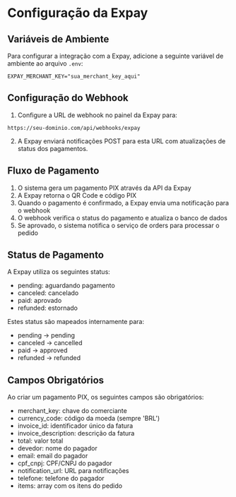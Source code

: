 # Configuração da Expay

## Variáveis de Ambiente

Para configurar a integração com a Expay, adicione a seguinte variável de ambiente ao arquivo `.env`:

```env
EXPAY_MERCHANT_KEY="sua_merchant_key_aqui"
```

## Configuração do Webhook

1. Configure a URL de webhook no painel da Expay para:
```
https://seu-dominio.com/api/webhooks/expay
```

2. A Expay enviará notificações POST para esta URL com atualizações de status dos pagamentos.

## Fluxo de Pagamento

1. O sistema gera um pagamento PIX através da API da Expay
2. A Expay retorna o QR Code e código PIX
3. Quando o pagamento é confirmado, a Expay envia uma notificação para o webhook
4. O webhook verifica o status do pagamento e atualiza o banco de dados
5. Se aprovado, o sistema notifica o serviço de orders para processar o pedido

## Status de Pagamento

A Expay utiliza os seguintes status:
- pending: aguardando pagamento
- canceled: cancelado
- paid: aprovado
- refunded: estornado

Estes status são mapeados internamente para:
- pending -> pending
- canceled -> cancelled
- paid -> approved
- refunded -> refunded

## Campos Obrigatórios

Ao criar um pagamento PIX, os seguintes campos são obrigatórios:
- merchant_key: chave do comerciante
- currency_code: código da moeda (sempre 'BRL')
- invoice_id: identificador único da fatura
- invoice_description: descrição da fatura
- total: valor total
- devedor: nome do pagador
- email: email do pagador
- cpf_cnpj: CPF/CNPJ do pagador
- notification_url: URL para notificações
- telefone: telefone do pagador
- items: array com os itens do pedido 